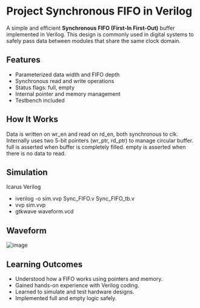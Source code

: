 # Project Synchronous FIFO in Verilog

A simple and efficient **Synchronous FIFO (First-In First-Out)** buffer implemented in Verilog. This design is commonly used in digital systems to safely pass data between modules that share the same clock domain.

## Features

- Parameterized data width and FIFO depth
- Synchronous read and write operations
- Status flags: full, empty
- Internal pointer and memory management
- Testbench included

## How It Works

Data is written on wr_en and read on rd_en, both synchronous to clk.
Internally uses two 5-bit pointers (wr_ptr, rd_ptr) to manage circular buffer.
full is asserted when buffer is completely filled.
empty is asserted when there is no data to read.

## Simulation
Icarus Verilog 
- iverilog -o sim.vvp Sync_FIFO.v Sync_FIFO_tb.v
- vvp sim.vvp
- gtkwave waveform.vcd

## Waveform
![image](https://github.com/user-attachments/assets/b191c382-40d1-427a-8804-0d61eeee7118)

## Learning Outcomes
- Understood how a FIFO works using pointers and memory.
- Gained hands-on experience with Verilog coding.
- Learned to simulate and test hardware designs.
- Implemented full and empty logic safely.

